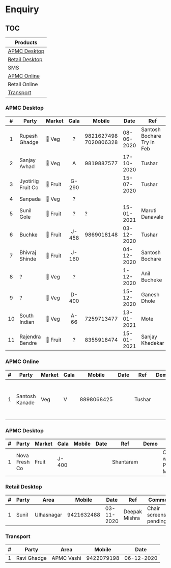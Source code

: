 # Enquiry

## TOC

| Products                          |
| --------------------------------- |
| [APMC Desktop](#APMC-Desktop)     |
| [Retail Desktop](#Retail-Desktop) |
| SMS                               |
| [APMC Online](#APMC-Online)       |
| Retail Online                     |
| [Transport](#Transport)           |

### APMC Desktop

|  #  | Party              | Market   |  Gala  | Mobile                    | Date       | Ref                        | Demo | Comment                     |
| :-: | ------------------ | -------- | :----: | ------------------------- | ---------- | -------------------------- | ---- | --------------------------- |
|  1  | Rupesh Ghadge      | 🍆 Veg   |   ?    | 9821627498</br>7020806328 | 08-06-2020 | Santosh Bochare Try in Feb | No   |                             |  |
|  2  | Sanjay Avhad       | 🍆 Veg   |   A    | 9819887577                | 17-10-2020 | Tushar                     | Yes  |                             |  |
|  3  | Jyotirlig Fruit Co | 🍐 Fruit | G- 290 |                           | 15-07-2020 | Tushar                     | No   |                             |  |  |  |
|  4  | Sanpada            | 🍆 Veg   |   ?    |                           |            |                            | No   |                             |  |                             | 
|  5  | Sunil Gole         | 🍐 Fruit   |   ?    | ?                | 15-01-2021 | Maruti Danavale            | Yes  |                             |  |
|  6  | Buchke             | 🍐 Fruit | J-458  | 9869018148                | 03-12-2020 | Tushar                     | No   | 10,000 & 12,000 Quoted      |
|  7  | Bhivraj Shinde     | 🍐 Fruit | J-160  |                           | 04-12-2020 | Santosh Bochare            | No   | Cold Storage                |
|  8  | ?                  | 🍆 Veg   |   ?    |                           | 1-12-2020  | Anil Bucheke               | No   | Tushar is suppling hardware |
| 9  | ?                  | 🍆 Veg   | D-400  |                           | 15-12-2020 | Ganesh Dhole               | No   |                             |
|  10  | South Indian     | 🍆 Veg   |   A-66   | 7259713477                | 13-01-2021 | Mote            | Yes  |
|  11  | Rajendra Bendre     | 🍐 Fruit   |   ?    | 8355918474                | 15-01-2021 | Sanjay Khedekar            | Yes  |

### APMC Online

| #   | Party          | Market | Gala | Mobile     | Date | Ref    | Demo | Comment                                   |
| --- | -------------- | ------ | ---- | ---------- | ---- | ------ | ---- | ----------------------------------------- |
| 1   | Santosh Kanade | Veg    | V    | 8898068425 |      | Tushar |      | Purchase & Voucher only Rs. 12,000 Quoted |

### APMC Desktop

| #   | Party         | Market | Gala  | Mobile | Date | Ref       | Demo | Comment                                     |
| --- | ------------- | ------ | ----- | ------ | ---- | --------- | ---- | ------------------------------------------- |
| 1   | Nova Fresh Co | Fruit  | J-400 |        |      | Shantaram |      | Consignment wise Gross Profit & Loss Module |

### Retail Desktop

| #   | Party | Area       | Mobile     | Date       | Ref           | Comment                  |
| --- | ----- | ---------- | ---------- | ---------- | ------------- | ------------------------ |
| 1   | Sunil | Ulhasnagar | 9421632488 | 03-11-2020 | Deepak Mishra | Chair screenshot pending |

### Transport

| #   | Party       | Area       | Mobile     | Date       |
| --- | ----------- | ---------- | ---------- | ---------- |
| 1   | Ravi Ghadge | APMC Vashi | 9422079198 | 06-12-2020 |
